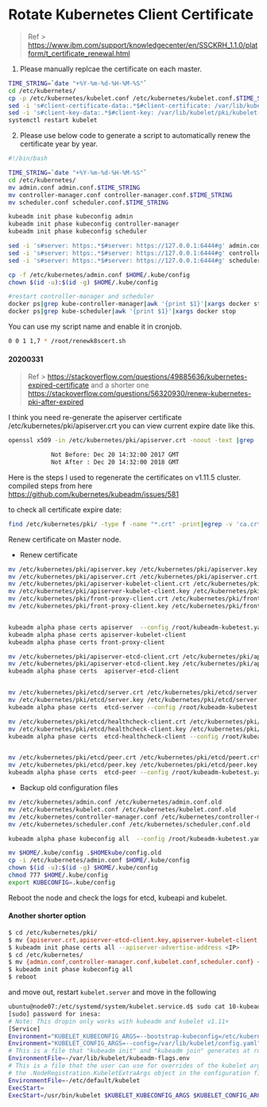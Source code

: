 
# Rotate Kubernetes Client Certificate

> Ref > https://www.ibm.com/support/knowledgecenter/en/SSCKRH_1.1.0/platform/t_certificate_renewal.html

1. Please manually replcae the certificate on each master.

```sh
TIME_STRING=`date "+%Y-%m-%d-%H-%M-%S"`
cd /etc/kubernetes/
cp -p /etc/kubernetes/kubelet.conf /etc/kubernetes/kubelet.conf.$TIME_STRING
sed -i 's#client-certificate-data:.*$#client-certificate: /var/lib/kubelet/pki/kubelet-client-current.pem#g' kubelet.conf 	
sed -i 's#client-key-data:.*$#client-key: /var/lib/kubelet/pki/kubelet-client-current.pem#g' kubelet.conf
systemctl restart kubelet
```

2. Please use below code to generate a script to automatically renew the certificate year by year.

```sh
#!/bin/bash

TIME_STRING=`date "+%Y-%m-%d-%H-%M-%S"`
cd /etc/kubernetes/
mv admin.conf admin.conf.$TIME_STRING
mv controller-manager.conf controller-manager.conf.$TIME_STRING
mv scheduler.conf scheduler.conf.$TIME_STRING

kubeadm init phase kubeconfig admin
kubeadm init phase kubeconfig controller-manager
kubeadm init phase kubeconfig scheduler

sed -i 's#server: https:.*$#server: https://127.0.0.1:6444#g' admin.conf
sed -i 's#server: https:.*$#server: https://127.0.0.1:6444#g' controller-manager.conf
sed -i 's#server: https:.*$#server: https://127.0.0.1:6444#g' scheduler.conf

cp -f /etc/kubernetes/admin.conf $HOME/.kube/config
chown $(id -u):$(id -g) $HOME/.kube/config

#restart controller-manager and scheduler
docker ps|grep kube-controller-manager|awk '{print $1}'|xargs docker stop
docker ps|grep kube-scheduler|awk '{print $1}'|xargs docker stop
```

You can use my script name and enable it in cronjob.

```sh
0 0 1 1,7 * /root/renewk8scert.sh
```

#### 20200331

> Ref > https://stackoverflow.com/questions/49885636/kubernetes-expired-certificate
> and a shorter one https://stackoverflow.com/questions/56320930/renew-kubernetes-pki-after-expired

I think you need re-generate the apiserver certificate /etc/kubernetes/pki/apiserver.crt you can view current expire date like this.

```sh
openssl x509 -in /etc/kubernetes/pki/apiserver.crt -noout -text |grep ' Not '
```

```sh
            Not Before: Dec 20 14:32:00 2017 GMT
            Not After : Dec 20 14:32:00 2018 GMT
```

Here is the steps I used to regenerate the certificates on v1.11.5 cluster. compiled steps from here https://github.com/kubernetes/kubeadm/issues/581

to check all certificate expire date:

```sh
find /etc/kubernetes/pki/ -type f -name "*.crt" -print|egrep -v 'ca.crt$'|xargs -L 1 -t  -i bash -c 'openssl x509  -noout -text -in {}|grep After'
```

Renew certificate on Master node.

- Renew certificate

```sh
mv /etc/kubernetes/pki/apiserver.key /etc/kubernetes/pki/apiserver.key.old
mv /etc/kubernetes/pki/apiserver.crt /etc/kubernetes/pki/apiserver.crt.old
mv /etc/kubernetes/pki/apiserver-kubelet-client.crt /etc/kubernetes/pki/apiserver-kubelet-client.crt.old
mv /etc/kubernetes/pki/apiserver-kubelet-client.key /etc/kubernetes/pki/apiserver-kubelet-client.key.old
mv /etc/kubernetes/pki/front-proxy-client.crt /etc/kubernetes/pki/front-proxy-client.crt.old
mv /etc/kubernetes/pki/front-proxy-client.key /etc/kubernetes/pki/front-proxy-client.key.old


kubeadm alpha phase certs apiserver  --config /root/kubeadm-kubetest.yaml
kubeadm alpha phase certs apiserver-kubelet-client
kubeadm alpha phase certs front-proxy-client

mv /etc/kubernetes/pki/apiserver-etcd-client.crt /etc/kubernetes/pki/apiserver-etcd-client.crt.old
mv /etc/kubernetes/pki/apiserver-etcd-client.key /etc/kubernetes/pki/apiserver-etcd-client.key.old
kubeadm alpha phase certs  apiserver-etcd-client


mv /etc/kubernetes/pki/etcd/server.crt /etc/kubernetes/pki/etcd/server.crt.old
mv /etc/kubernetes/pki/etcd/server.key /etc/kubernetes/pki/etcd/server.key.old
kubeadm alpha phase certs  etcd-server --config /root/kubeadm-kubetest.yaml

mv /etc/kubernetes/pki/etcd/healthcheck-client.crt /etc/kubernetes/pki/etcd/healthcheck-client.crt.old
mv /etc/kubernetes/pki/etcd/healthcheck-client.key /etc/kubernetes/pki/etcd/healthcheck-client.key.old
kubeadm alpha phase certs  etcd-healthcheck-client --config /root/kubeadm-kubetest.yaml


mv /etc/kubernetes/pki/etcd/peer.crt /etc/kubernetes/pki/etcd/peert.crt.old
mv /etc/kubernetes/pki/etcd/peer.key /etc/kubernetes/pki/etcd/peer.key.old
kubeadm alpha phase certs  etcd-peer --config /root/kubeadm-kubetest.yaml
```

- Backup old configuration files

```sh
mv /etc/kubernetes/admin.conf /etc/kubernetes/admin.conf.old
mv /etc/kubernetes/kubelet.conf /etc/kubernetes/kubelet.conf.old
mv /etc/kubernetes/controller-manager.conf /etc/kubernetes/controller-manager.conf.old
mv /etc/kubernetes/scheduler.conf /etc/kubernetes/scheduler.conf.old

kubeadm alpha phase kubeconfig all  --config /root/kubeadm-kubetest.yaml

mv $HOME/.kube/config .$HOMEkube/config.old
cp -i /etc/kubernetes/admin.conf $HOME/.kube/config
chown $(id -u):$(id -g) $HOME/.kube/config
chmod 777 $HOME/.kube/config
export KUBECONFIG=.kube/config
```

Reboot the node and check the logs for etcd, kubeapi and kubelet.

#### Another shorter option

```sh
$ cd /etc/kubernetes/pki/
$ mv {apiserver.crt,apiserver-etcd-client.key,apiserver-kubelet-client.crt,front-proxy-ca.crt,front-proxy-client.crt,front-proxy-client.key,front-proxy-ca.key,apiserver-kubelet-client.key,apiserver.key,apiserver-etcd-client.crt} ~/
$ kubeadm init phase certs all --apiserver-advertise-address <IP>
$ cd /etc/kubernetes/
$ mv {admin.conf,controller-manager.conf,kubelet.conf,scheduler.conf} ~/
$ kubeadm init phase kubeconfig all
$ reboot
```

and move out, restart `kubelet.server` and move in the following

```sh
ubuntu@node07:/etc/systemd/system/kubelet.service.d$ sudo cat 10-kubeadm.conf
[sudo] password for inesa:
# Note: This dropin only works with kubeadm and kubelet v1.11+
[Service]
Environment="KUBELET_KUBECONFIG_ARGS=--bootstrap-kubeconfig=/etc/kubernetes/bootstrap-kubelet.conf --kubeconfig=/etc/kubernetes/kubelet.conf"
Environment="KUBELET_CONFIG_ARGS=--config=/var/lib/kubelet/config.yaml"
# This is a file that "kubeadm init" and "kubeadm join" generates at runtime, populating the KUBELET_KUBEADM_ARGS variable dynamically
EnvironmentFile=-/var/lib/kubelet/kubeadm-flags.env
# This is a file that the user can use for overrides of the kubelet args as a last resort. Preferably, the user should use
# the .NodeRegistration.KubeletExtraArgs object in the configuration files instead. KUBELET_EXTRA_ARGS should be sourced from this file.
EnvironmentFile=-/etc/default/kubelet
ExecStart=
ExecStart=/usr/bin/kubelet $KUBELET_KUBECONFIG_ARGS $KUBELET_CONFIG_ARGS $KUBELET_KUBEADM_ARGS $KUBELET_EXTRA_ARGS
```
